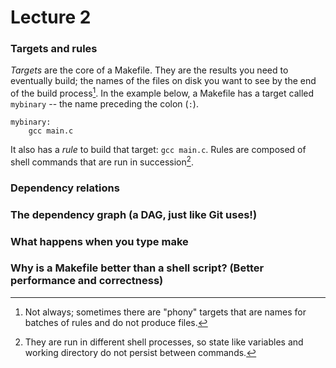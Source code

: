 # Lecture 2

### Targets and rules

*Targets* are the core of a Makefile. They are the results you need to eventually build; the names of the files on disk you want to see by the end of the build process[^phony]. In the example below, a Makefile has a target called `mybinary` -- the name preceding the colon (`:`).

[^phony]: Not always; sometimes there are "phony" targets that are names for batches of rules and do not produce files.

```
mybinary:
    gcc main.c
```

It also has a *rule* to build that target: `gcc main.c`. Rules are composed of shell commands that are run in succession[^different-shells].

[^different-shells]: They are run in different shell processes, so state like variables and working directory do not persist between commands.

### Dependency relations
### The dependency graph (a DAG, just like Git uses!)
### What happens when you type make
### Why is a Makefile better than a shell script? (Better performance and correctness)
